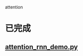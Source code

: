 attention

# 已完成

## [attention_rnn_demo.py](https://github.com/adowu/ado-tensorflow-models/blob/master/04_AttentionRNN/attention_rnn_demo.py)